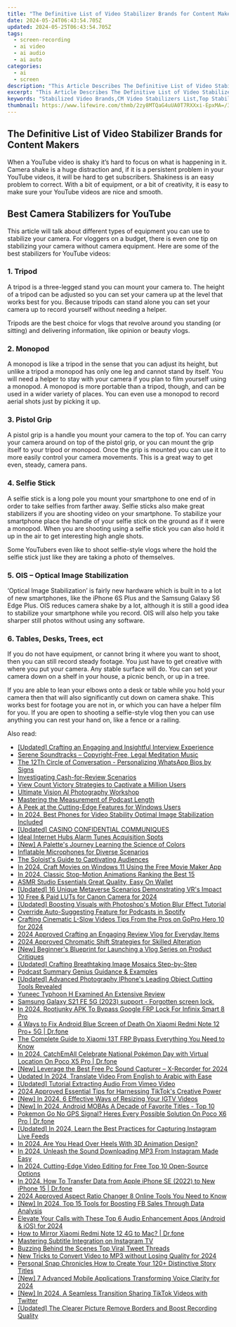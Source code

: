 ```yaml
---
title: "The Definitive List of Video Stabilizer Brands for Content Makers"
date: 2024-05-24T06:43:54.705Z
updated: 2024-05-25T06:43:54.705Z
tags: 
  - screen-recording
  - ai video
  - ai audio
  - ai auto
categories: 
  - ai
  - screen
description: "This Article Describes The Definitive List of Video Stabilizer Brands for Content Makers"
excerpt: "This Article Describes The Definitive List of Video Stabilizer Brands for Content Makers"
keywords: "Stabilized Video Brands,CM Video Stabilizers List,Top Stabilizer Brands,Premium Stabilizer Makers,Video Stabilization Sources,Content Creator Stabilizers,Best Stabilizer for Videos"
thumbnail: https://www.lifewire.com/thmb/2zy8MTQaG4uUA0T7RXXxi-EpxMA=/360x240/filters:no_upscale():max_bytes(150000):strip_icc():format(webp)/ps5controller-0d702b25f7fa47b482999811cfc7af39.jpg
---
```


## The Definitive List of Video Stabilizer Brands for Content Makers

When a YouTube video is shaky it’s hard to focus on what is happening in it. Camera shake is a huge distraction and, if it is a persistent problem in your YouTube videos, it will be hard to get subscribers. Shakiness is an easy problem to correct. With a bit of equipment, or a bit of creativity, it is easy to make sure your YouTube videos are nice and smooth.

## Best Camera Stabilizers for YouTube

This article will talk about different types of equipment you can use to stabilize your camera. For vloggers on a budget, there is even one tip on stabilizing your camera without camera equipment. Here are some of the best stabilizers for YouTube videos:

### 1\. Tripod

A tripod is a three-legged stand you can mount your camera to. The height of a tripod can be adjusted so you can set your camera up at the level that works best for you. Because tripods can stand alone you can set your camera up to record yourself without needing a helper.

Tripods are the best choice for vlogs that revolve around you standing (or sitting) and delivering information, like opinion or beauty vlogs.

### 2\. Monopod

A monopod is like a tripod in the sense that you can adjust its height, but unlike a tripod a monopod has only one leg and cannot stand by itself. You will need a helper to stay with your camera if you plan to film yourself using a monopod. A monopod is more portable than a tripod, though, and can be used in a wider variety of places. You can even use a monopod to record aerial shots just by picking it up.

### 3\. Pistol Grip

A pistol grip is a handle you mount your camera to the top of. You can carry your camera around on top of the pistol grip, or you can mount the grip itself to your tripod or monopod. Once the grip is mounted you can use it to more easily control your camera movements. This is a great way to get even, steady, camera pans.

### 4\. Selfie Stick

A selfie stick is a long pole you mount your smartphone to one end of in order to take selfies from farther away. Selfie sticks also make great stabilizers if you are shooting video on your smartphone. To stabilize your smartphone place the handle of your selfie stick on the ground as if it were a monopod. When you are shooting using a selfie stick you can also hold it up in the air to get interesting high angle shots.

Some YouTubers even like to shoot selfie-style vlogs where the hold the selfie stick just like they are taking a photo of themselves.

### 5\. OIS – Optical Image Stabilization

‘Optical Image Stabilization’ is fairly new hardware which is built in to a lot of new smartphones, like the iPhone 6S Plus and the Samsung Galaxy S6 Edge Plus. OIS reduces camera shake by a lot, although it is still a good idea to stabilize your smartphone while you record. OIS will also help you take sharper still photos without using any software.

### 6\. Tables, Desks, Trees, ect

If you do not have equipment, or cannot bring it where you want to shoot, then you can still record steady footage. You just have to get creative with where you put your camera. Any stable surface will do. You can set your camera down on a shelf in your house, a picnic bench, or up in a tree.

If you are able to lean your elbows onto a desk or table while you hold your camera then that will also significantly cut down on camera shake. This works best for footage you are not in, or which you can have a helper film for you. If you are open to shooting a selfie-style vlog then you can use anything you can rest your hand on, like a fence or a railing.

<ins class="adsbygoogle"
     style="display:block"
     data-ad-format="autorelaxed"
     data-ad-client="ca-pub-7571918770474297"
     data-ad-slot="1223367746"></ins>

<ins class="adsbygoogle"
     style="display:block"
     data-ad-format="autorelaxed"
     data-ad-client="ca-pub-7571918770474297"
     data-ad-slot="1223367746"></ins>



<ins class="adsbygoogle"
     style="display:block"
     data-ad-client="ca-pub-7571918770474297"
     data-ad-slot="8358498916"
     data-ad-format="auto"
     data-full-width-responsive="true"></ins>


<span class="atpl-alsoreadstyle">Also read:</span>
<div><ul>
<li><a href="https://extra-lessons.techidaily.com/updated-crafting-an-engaging-and-insightful-interview-experience/"><u>[Updated] Crafting an Engaging and Insightful Interview Experience</u></a></li>
<li><a href="https://extra-lessons.techidaily.com/serene-soundtracks-copyright-free-legal-meditation-music/"><u>Serene Soundtracks – Copyright-Free, Legal Meditation Music</u></a></li>
<li><a href="https://extra-lessons.techidaily.com/the-12th-circle-of-conversation-personalizing-whatsapp-bios-by-signs/"><u>The 12Th Circle of Conversation - Personalizing WhatsApp Bios by Signs</u></a></li>
<li><a href="https://extra-lessons.techidaily.com/investigating-cash-for-review-scenarios/"><u>Investigating Cash-for-Review Scenarios</u></a></li>
<li><a href="https://extra-lessons.techidaily.com/view-count-victory-strategies-to-captivate-a-million-users/"><u>View Count Victory  Strategies to Captivate a Million Users</u></a></li>
<li><a href="https://extra-lessons.techidaily.com/ultimate-vision-ai-photography-workshop/"><u>Ultimate Vision AI Photography Workshop</u></a></li>
<li><a href="https://extra-lessons.techidaily.com/mastering-the-measurement-of-podcast-length/"><u>Mastering the Measurement of Podcast Length</u></a></li>
<li><a href="https://extra-lessons.techidaily.com/a-peek-at-the-cutting-edge-features-for-windows-users/"><u>A Peek at the Cutting-Edge Features for Windows Users</u></a></li>
<li><a href="https://extra-lessons.techidaily.com/in-2024-best-phones-for-video-stability-optimal-image-stabilization-included/"><u>In 2024, Best Phones for Video Stability  Optimal Image Stabilization Included</u></a></li>
<li><a href="https://extra-lessons.techidaily.com/updated-casino-confidential-communiques/"><u>[Updated] CASINO CONFIDENTIAL COMMUNIQUES</u></a></li>
<li><a href="https://extra-lessons.techidaily.com/ideal-internet-hubs-alarm-tunes-acquisition-spots/"><u>Ideal Internet Hubs  Alarm Tunes Acquisition Spots</u></a></li>
<li><a href="https://extra-lessons.techidaily.com/new-a-palettes-journey-learning-the-science-of-colors/"><u>[New] A Palette's Journey  Learning the Science of Colors</u></a></li>
<li><a href="https://extra-lessons.techidaily.com/inflatable-microphones-for-diverse-scenarios/"><u>Inflatable Microphones for Diverse Scenarios</u></a></li>
<li><a href="https://extra-lessons.techidaily.com/the-soloists-guide-to-captivating-audiences/"><u>The Soloist's Guide to Captivating Audiences</u></a></li>
<li><a href="https://extra-lessons.techidaily.com/in-2024-craft-movies-on-windows-11-using-the-free-movie-maker-app/"><u>In 2024, Craft Movies on Windows 11 Using the Free Movie Maker App</u></a></li>
<li><a href="https://extra-lessons.techidaily.com/in-2024-classic-stop-motion-animations-ranking-the-best-15/"><u>In 2024, Classic Stop-Motion Animations  Ranking the Best 15</u></a></li>
<li><a href="https://extra-lessons.techidaily.com/asmr-studio-essentials-great-quality-easy-on-wallet/"><u>ASMR Studio Essentials  Great Quality, Easy On Wallet</u></a></li>
<li><a href="https://extra-lessons.techidaily.com/updated-16-unique-metaverse-scenarios-demonstrating-vrs-impact/"><u>[Updated] 16 Unique Metaverse Scenarios Demonstrating VR's Impact</u></a></li>
<li><a href="https://extra-lessons.techidaily.com/10-free-and-paid-luts-for-canon-camera-for-2024/"><u>10 Free & Paid LUTs for Canon Camera for 2024</u></a></li>
<li><a href="https://extra-lessons.techidaily.com/updated-boosting-visuals-with-photoshops-motion-blur-effect-tutorial/"><u>[Updated] Boosting Visuals with Photoshop's Motion Blur Effect Tutorial</u></a></li>
<li><a href="https://extra-lessons.techidaily.com/override-auto-suggesting-feature-for-podcasts-in-spotify/"><u>Override Auto-Suggesting Feature for Podcasts in Spotify</u></a></li>
<li><a href="https://extra-lessons.techidaily.com/crafting-cinematic-l-slow-videos-tips-from-the-pros-on-gopro-hero-10-for-2024/"><u>Crafting Cinematic L-Slow Videos  Tips From the Pros on GoPro Hero 10 for 2024</u></a></li>
<li><a href="https://extra-lessons.techidaily.com/2024-approved-crafting-an-engaging-review-vlog-for-everyday-items/"><u>2024 Approved  Crafting an Engaging Review Vlog for Everyday Items</u></a></li>
<li><a href="https://extra-lessons.techidaily.com/2024-approved-chromatic-shift-strategies-for-skilled-alteration/"><u>2024 Approved  Chromatic Shift Strategies for Skilled Alteration</u></a></li>
<li><a href="https://extra-lessons.techidaily.com/new-beginners-blueprint-for-launching-a-vlog-series-on-product-critiques/"><u>[New] Beginner's Blueprint for Launching a Vlog Series on Product Critiques</u></a></li>
<li><a href="https://extra-lessons.techidaily.com/updated-crafting-breathtaking-image-mosaics-step-by-step/"><u>[Updated] Crafting Breathtaking Image Mosaics Step-by-Step</u></a></li>
<li><a href="https://extra-lessons.techidaily.com/podcast-summary-genius-guidance-and-examples/"><u>Podcast Summary Genius  Guidance & Examples</u></a></li>
<li><a href="https://extra-lessons.techidaily.com/updated-advanced-photography-iphones-leading-object-cutting-tools-revealed/"><u>[Updated] Advanced Photography  IPhone's Leading Object Cutting Tools Revealed</u></a></li>
<li><a href="https://extra-lessons.techidaily.com/yuneec-typhoon-h-examined-an-extensive-review/"><u>Yuneec Typhoon H Examined  An Extensive Review</u></a></li>
<li><a href="https://techidaily.com/samsung-galaxy-s21-fe-5g-2023-support-forgotten-screen-lock-by-drfone-android-unlock-android-unlock/"><u>Samsung Galaxy S21 FE 5G (2023) support - Forgotten screen lock.</u></a></li>
<li><a href="https://unlock-android.techidaily.com/in-2024-rootjunky-apk-to-bypass-google-frp-lock-for-infinix-smart-8-pro-by-drfone-android/"><u>In 2024, Rootjunky APK To Bypass Google FRP Lock For Infinix Smart 8 Pro</u></a></li>
<li><a href="https://howto.techidaily.com/4-ways-to-fix-android-blue-screen-of-death-on-xiaomi-redmi-note-12-proplus-5g-drfone-by-drfone-fix-android-problems-fix-android-problems/"><u>4 Ways to Fix Android Blue Screen of Death On Xiaomi Redmi Note 12 Pro+ 5G | Dr.fone</u></a></li>
<li><a href="https://bypass-frp.techidaily.com/the-complete-guide-to-xiaomi-13t-frp-bypass-everything-you-need-to-know-by-drfone-android/"><u>The Complete Guide to Xiaomi 13T FRP Bypass Everything You Need to Know</u></a></li>
<li><a href="https://pokemon-go-android.techidaily.com/in-2024-catchemall-celebrate-national-pokemon-day-with-virtual-location-on-poco-x5-pro-drfone-by-drfone-virtual-android/"><u>In 2024, CatchEmAll Celebrate National Pokémon Day with Virtual Location On Poco X5 Pro | Dr.fone</u></a></li>
<li><a href="https://remote-screen-capture.techidaily.com/new-leverage-the-best-free-pc-sound-capturer-x-recorder-for-2024/"><u>[New] Leverage the Best Free Pc Sound Capturer – X-Recorder for 2024</u></a></li>
<li><a href="https://ai-voice-clone.techidaily.com/updated-in-2024-translate-video-from-english-to-arabic-with-ease/"><u>Updated In 2024, Translate Video From English to Arabic with Ease</u></a></li>
<li><a href="https://vimeo-videos.techidaily.com/updated-tutorial-extracting-audio-from-vimeo-video/"><u>[Updated] Tutorial  Extracting Audio From Vimeo Video</u></a></li>
<li><a href="https://tiktok-video-recordings.techidaily.com/2024-approved-essential-tips-for-harnessing-tiktoks-creative-power/"><u>2024 Approved  Essential Tips for Harnessing TikTok's Creative Power</u></a></li>
<li><a href="https://instagram-clips.techidaily.com/new-in-2024-6-effective-ways-of-resizing-your-igtv-videos/"><u>[New] In 2024, 6 Effective Ways of Resizing Your IGTV Videos</u></a></li>
<li><a href="https://visual-screen-recording.techidaily.com/new-in-2024-android-mobas-a-decade-of-favorite-titles-top-10/"><u>[New] In 2024, Android MOBAs  A Decade of Favorite Titles - Top 10</u></a></li>
<li><a href="https://pokemon-go-android.techidaily.com/pokemon-go-no-gps-signal-heres-every-possible-solution-on-poco-x6-pro-drfone-by-drfone-virtual-android/"><u>Pokemon Go No GPS Signal? Heres Every Possible Solution On Poco X6 Pro | Dr.fone</u></a></li>
<li><a href="https://instagram-video-recordings.techidaily.com/updated-in-2024-learn-the-best-practices-for-capturing-instagram-live-feeds/"><u>[Updated] In 2024, Learn the Best Practices for Capturing Instagram Live Feeds</u></a></li>
<li><a href="https://animation-videos.techidaily.com/in-2024-are-you-head-over-heels-with-3d-animation-design/"><u>In 2024, Are You Head Over Heels With 3D Animation Design?</u></a></li>
<li><a href="https://ai-driven-video-production.techidaily.com/in-2024-unleash-the-sound-downloading-mp3-from-instagram-made-easy/"><u>In 2024, Unleash the Sound Downloading MP3 From Instagram Made Easy</u></a></li>
<li><a href="https://ai-vdieo-software.techidaily.com/in-2024-cutting-edge-video-editing-for-free-top-10-open-source-options/"><u>In 2024, Cutting-Edge Video Editing for Free Top 10 Open-Source Options</u></a></li>
<li><a href="https://iphone-transfer.techidaily.com/in-2024-how-to-transfer-data-from-apple-iphone-se-2022-to-new-iphone-15-drfone-by-drfone-transfer-from-ios/"><u>In 2024, How To Transfer Data from Apple iPhone SE (2022) to New iPhone 15 | Dr.fone</u></a></li>
<li><a href="https://smart-video-creator.techidaily.com/2024-approved-aspect-ratio-changer-8-online-tools-you-need-to-know/"><u>2024 Approved Aspect Ratio Changer 8 Online Tools You Need to Know</u></a></li>
<li><a href="https://facebook-video-recording.techidaily.com/new-in-2024-top-15-tools-for-boosting-fb-sales-through-data-analysis/"><u>[New] In 2024, Top 15 Tools for Boosting FB Sales Through Data Analysis</u></a></li>
<li><a href="https://voice-adjusting.techidaily.com/elevate-your-calls-with-these-top-6-audio-enhancement-apps-android-and-ios-for-2024/"><u>Elevate Your Calls with These Top 6 Audio Enhancement Apps (Android & iOS) for 2024</u></a></li>
<li><a href="https://screen-mirror.techidaily.com/how-to-mirror-xiaomi-redmi-note-12-4g-to-mac-drfone-by-drfone-android/"><u>How to Mirror Xiaomi Redmi Note 12 4G to Mac? | Dr.fone</u></a></li>
<li><a href="https://instagram-videos.techidaily.com/mastering-subtitle-integration-on-instagram-tv/"><u>Mastering Subtitle Integration on Instagram TV</u></a></li>
<li><a href="https://twitter-videos.techidaily.com/buzzing-behind-the-scenes-top-viral-tweet-threads/"><u>Buzzing Behind the Scenes  Top Viral Tweet Threads</u></a></li>
<li><a href="https://ai-driven-video-production.techidaily.com/new-tricks-to-convert-video-to-mp3-without-losing-quality-for-2024/"><u>New Tricks to Convert Video to MP3 without Losing Quality for 2024</u></a></li>
<li><a href="https://tiktok-videos.techidaily.com/personal-snap-chronicles-how-to-create-your-120plus-distinctive-story-titles/"><u>Personal Snap Chronicles  How to Create Your 120+ Distinctive Story Titles</u></a></li>
<li><a href="https://screen-capture.techidaily.com/new-7-advanced-mobile-applications-transforming-voice-clarity-for-2024/"><u>[New] 7 Advanced Mobile Applications Transforming Voice Clarity for 2024</u></a></li>
<li><a href="https://twitter-videos.techidaily.com/new-in-2024-a-seamless-transition-sharing-tiktok-videos-with-twitter/"><u>[New] In 2024, A Seamless Transition  Sharing TikTok Videos with Twitter</u></a></li>
<li><a href="https://digital-screen-recording.techidaily.com/updated-the-clearer-picture-remove-borders-and-boost-recording-quality/"><u>[Updated] The Clearer Picture  Remove Borders and Boost Recording Quality</u></a></li>
</ul></div>

